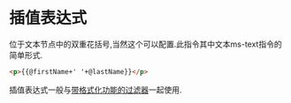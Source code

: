 # 插值表达式


位于文本节点中的双重花括号,当然这个可以配置.此指令其中文本ms-text指令的简单形式.
```html
<p>{{@firstName+' '+@lastName}}</p>
```
插值表达式一般与[带格式化功能的过滤器](filter.md#格式化过滤器)一起使用.